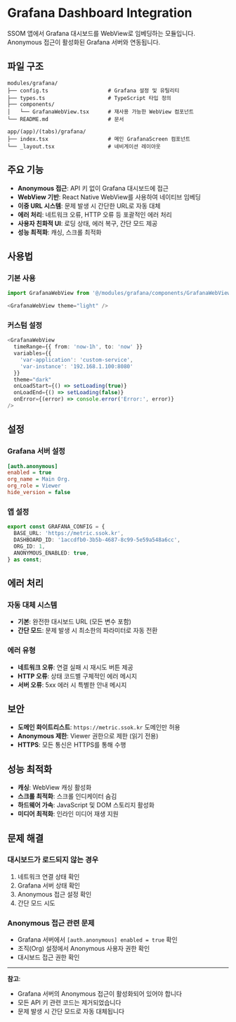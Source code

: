 # Grafana Dashboard Integration

SSOM 앱에서 Grafana 대시보드를 WebView로 임베딩하는 모듈입니다.
Anonymous 접근이 활성화된 Grafana 서버와 연동됩니다.

## 파일 구조

```
modules/grafana/
├── config.ts                   # Grafana 설정 및 유틸리티
├── types.ts                    # TypeScript 타입 정의
├── components/
│   └── GrafanaWebView.tsx      # 재사용 가능한 WebView 컴포넌트
└── README.md                   # 문서

app/(app)/(tabs)/grafana/
├── index.tsx                   # 메인 GrafanaScreen 컴포넌트
└── _layout.tsx                 # 네비게이션 레이아웃
```

## 주요 기능

- **Anonymous 접근**: API 키 없이 Grafana 대시보드에 접근
- **WebView 기반**: React Native WebView를 사용하여 네이티브 임베딩
- **이중 URL 시스템**: 문제 발생 시 간단한 URL로 자동 대체
- **에러 처리**: 네트워크 오류, HTTP 오류 등 포괄적인 에러 처리
- **사용자 친화적 UI**: 로딩 상태, 에러 복구, 간단 모드 제공
- **성능 최적화**: 캐싱, 스크롤 최적화

## 사용법

### 기본 사용
```typescript
import GrafanaWebView from '@/modules/grafana/components/GrafanaWebView';

<GrafanaWebView theme="light" />
```

### 커스텀 설정
```typescript
<GrafanaWebView
  timeRange={{ from: 'now-1h', to: 'now' }}
  variables={{
    'var-application': 'custom-service',
    'var-instance': '192.168.1.100:8080'
  }}
  theme="dark"
  onLoadStart={() => setLoading(true)}
  onLoadEnd={() => setLoading(false)}
  onError={(error) => console.error('Error:', error)}
/>
```

## 설정

### Grafana 서버 설정
```ini
[auth.anonymous]
enabled = true
org_name = Main Org.
org_role = Viewer
hide_version = false
```

### 앱 설정
```typescript
export const GRAFANA_CONFIG = {
  BASE_URL: 'https://metric.ssok.kr',
  DASHBOARD_ID: '1accdfb0-3b5b-4687-8c99-5e59a548a6cc',
  ORG_ID: 1,
  ANONYMOUS_ENABLED: true,
} as const;
```

## 에러 처리

### 자동 대체 시스템
- **기본**: 완전한 대시보드 URL (모든 변수 포함)
- **간단 모드**: 문제 발생 시 최소한의 파라미터로 자동 전환

### 에러 유형
- **네트워크 오류**: 연결 실패 시 재시도 버튼 제공
- **HTTP 오류**: 상태 코드별 구체적인 에러 메시지
- **서버 오류**: 5xx 에러 시 특별한 안내 메시지

## 보안

- **도메인 화이트리스트**: `https://metric.ssok.kr` 도메인만 허용
- **Anonymous 제한**: Viewer 권한으로 제한 (읽기 전용)
- **HTTPS**: 모든 통신은 HTTPS를 통해 수행

## 성능 최적화

- **캐싱**: WebView 캐싱 활성화
- **스크롤 최적화**: 스크롤 인디케이터 숨김
- **하드웨어 가속**: JavaScript 및 DOM 스토리지 활성화
- **미디어 최적화**: 인라인 미디어 재생 지원

## 문제 해결

### 대시보드가 로드되지 않는 경우
1. 네트워크 연결 상태 확인
2. Grafana 서버 상태 확인
3. Anonymous 접근 설정 확인
4. 간단 모드 시도

### Anonymous 접근 관련 문제
- Grafana 서버에서 `[auth.anonymous] enabled = true` 확인
- 조직(Org) 설정에서 Anonymous 사용자 권한 확인
- 대시보드 접근 권한 확인

---

**참고**: 
- Grafana 서버의 Anonymous 접근이 활성화되어 있어야 합니다
- 모든 API 키 관련 코드는 제거되었습니다
- 문제 발생 시 간단 모드로 자동 대체됩니다 